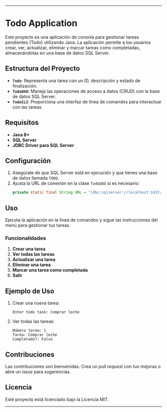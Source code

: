 
---

# Todo Application

Este proyecto es una aplicación de consola para gestionar tareas pendientes (Todo) utilizando Java. La aplicación permite a los usuarios crear, ver, actualizar, eliminar y marcar tareas como completadas, almacenándolas en una base de datos SQL Server.

## Estructura del Proyecto

- **`Todo`**: Representa una tarea con un ID, descripción y estado de finalización.
- **`TodoDAO`**: Maneja las operaciones de acceso a datos (CRUD) con la base de datos SQL Server.
- **`TodoCLI`**: Proporciona una interfaz de línea de comandos para interactuar con las tareas.

## Requisitos

- **Java 8+**
- **SQL Server**
- **JDBC Driver para SQL Server**

## Configuración

1. Asegúrate de que SQL Server está en ejecución y que tienes una base de datos llamada `TODO`.
2. Ajusta la URL de conexión en la clase `TodoDAO` si es necesario:
   ```java
   private static final String URL = "jdbc:sqlserver://localhost:1433;database=TODO;integratedSecurity=true;encrypt=false;trustServerCertificate=true;";
   ```

## Uso

Ejecuta la aplicación en la línea de comandos y sigue las instrucciones del menú para gestionar tus tareas.

### Funcionalidades

1. **Crear una tarea**
2. **Ver todas las tareas**
3. **Actualizar una tarea**
4. **Eliminar una tarea**
5. **Marcar una tarea como completada**
6. **Salir**

## Ejemplo de Uso

1. Crear una nueva tarea:
   ```
   Enter todo task: Comprar leche
   ```
2. Ver todas las tareas:
   ```
   Número tarea: 1
   Tarea: Comprar leche
   Completado?: Falso
   ```

## Contribuciones

Las contribuciones son bienvenidas. Crea un *pull request* con tus mejoras o abre un *issue* para sugerencias.

## Licencia

Este proyecto está licenciado bajo la Licencia MIT.

---